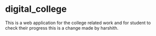 # digital_college
This is a web application for the college related work and for student to check their progress
this is a change made by harshith.
